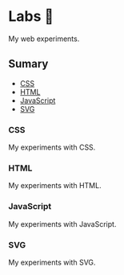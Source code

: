 # Labs :metal:
My web experiments.

## Sumary

- [CSS](#css)
- [HTML](#html)
- [JavaScript](#javascript)
- [SVG](#svg)

### CSS
My experiments with CSS.

### HTML
My experiments with HTML.

### JavaScript
My experiments with JavaScript.

### SVG
My experiments with SVG.
